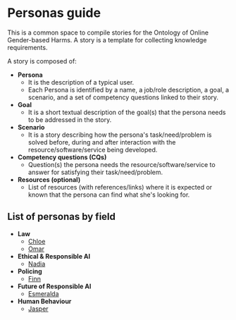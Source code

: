 # Personas guide

This is a common space to compile stories for the Ontology of Online Gender-based Harms. 
A story is a template for collecting knowledge requirements.

A story is composed of:
- **Persona**
    - It is the description of a typical user.
    - Each Persona is identified by a name, a job/role description, a goal, a scenario, and a set of competency questions linked to their story.
-  **Goal**
    - It is a short textual description of the goal(s) that the persona needs to be addressed in the story.
- **Scenario**
    - It is a story describing how the persona's task/need/problem is solved before, during and after interaction with the resource/software/service being developed.
- **Competency questions (CQs)**
    - Question(s) the persona needs the resource/software/service to answer for satisfying their task/need/problem.
-  **Resources (optional)**
    - List of resources (with references/links) where it is expected or known that the persona can find what she's looking for.

## List of personas by field

- **Law**
	- [Chloe](Chloe)
	- [Omar](Omar)
- **Ethical & Responsible AI**
	- [Nadia](Nadia)
- **Policing**
	- [Finn](Finn)
- **Future of Responsible AI**
	- [Esmeralda](Esmeralda)
- **Human Behaviour**
	- [Jasper](Jasper)
